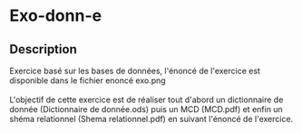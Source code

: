 # Exo-donn-e

## Description

Exercice basé sur les bases de données, l'énoncé de l'exercice est disponible dans le fichier enoncé exo.png
<br>
<br>
L'objectif de cette exercice est de réaliser tout d'abord un dictionnaire de donnée (Dictionnaire de donnée.ods) puis un MCD (MCD.pdf) et enfin un shéma relationnel (Shema relationnel.pdf) en suivant l'énoncé de l'exercice.
